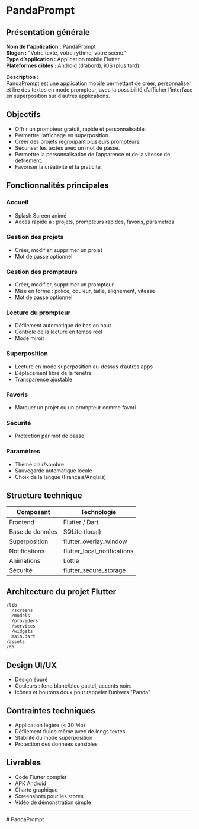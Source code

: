 # PandaPrompt

## Présentation générale

**Nom de l'application :** PandaPrompt  
**Slogan :** "Votre texte, votre rythme, votre scène."  
**Type d’application :** Application mobile Flutter  
**Plateformes cibles :** Android (d'abord), iOS (plus tard)

**Description :**  
PandaPrompt est une application mobile permettant de créer, personnaliser et lire des textes en mode prompteur, avec la possibilité d’afficher l’interface en superposition sur d’autres applications.

## Objectifs

- Offrir un prompteur gratuit, rapide et personnalisable.
- Permettre l’affichage en superposition.
- Créer des projets regroupant plusieurs prompteurs.
- Sécuriser les textes avec un mot de passe.
- Permettre la personnalisation de l’apparence et de la vitesse de défilement.
- Favoriser la créativité et la praticité.

## Fonctionnalités principales

### Accueil
- Splash Screen animé
- Accès rapide à : projets, prompteurs rapides, favoris, paramètres

### Gestion des projets
- Créer, modifier, supprimer un projet
- Mot de passe optionnel

### Gestion des prompteurs
- Créer, modifier, supprimer un prompteur
- Mise en forme : police, couleur, taille, alignement, vitesse
- Mot de passe optionnel

### Lecture du prompteur
- Défilement automatique de bas en haut
- Contrôle de la lecture en temps réel
- Mode miroir

### Superposition
- Lecture en mode superposition au-dessus d’autres apps
- Déplacement libre de la fenêtre
- Transparence ajustable

### Favoris
- Marquer un projet ou un prompteur comme favori

### Sécurité
- Protection par mot de passe

### Paramètres
- Thème clair/sombre
- Sauvegarde automatique locale
- Choix de la langue (Français/Anglais)

## Structure technique

| Composant         | Technologie                     |
|-------------------|----------------------------------|
| Frontend          | Flutter / Dart                  |
| Base de données   | SQLite (local)                   |
| Superposition     | flutter_overlay_window           |
| Notifications     | flutter_local_notifications     |
| Animations        | Lottie                           |
| Sécurité          | flutter_secure_storage           |

## Architecture du projet Flutter

```
/lib
  /screens
  /models
  /providers
  /services
  /widgets
  main.dart
/assets
/db
```

## Design UI/UX

- Design épuré
- Couleurs : fond blanc/bleu pastel, accents noirs
- Icônes et boutons doux pour rappeler l’univers "Panda"

## Contraintes techniques

- Application légère (< 30 Mo)
- Défilement fluide même avec de longs textes
- Stabilité du mode superposition
- Protection des données sensibles

## Livrables

- Code Flutter complet
- APK Android
- Charte graphique
- Screenshots pour les stores
- Vidéo de démonstration simple

---
#   P a n d a P r o m p t 
 
 
